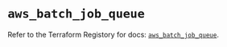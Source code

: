 # `aws_batch_job_queue`

Refer to the Terraform Registory for docs: [`aws_batch_job_queue`](https://www.terraform.io/docs/providers/aws/r/batch_job_queue).
